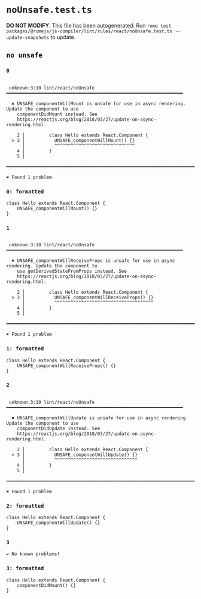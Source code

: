 # `noUnsafe.test.ts`

**DO NOT MODIFY**. This file has been autogenerated. Run `rome test packages/@romejs/js-compiler/lint/rules/react/noUnsafe.test.ts --update-snapshots` to update.

## `no unsafe`

### `0`

```

 unknown:3:10 lint/react/noUnsafe ━━━━━━━━━━━━━━━━━━━━━━━━━━━━━━━━━━━━━━━━━━━━━━━━━━━━━━━━━━━━━━━━━━

  ✖ UNSAFE_componentWillMount is unsafe for use in async rendering. Update the component to use
    componentDidMount instead. See 
    https://reactjs.org/blog/2018/03/27/update-on-async-rendering.html.

    2 │         class Hello extends React.Component {
  > 3 │           UNSAFE_componentWillMount() {}
      │           ^^^^^^^^^^^^^^^^^^^^^^^^^^^^^^
    4 │         }
    5 │     

━━━━━━━━━━━━━━━━━━━━━━━━━━━━━━━━━━━━━━━━━━━━━━━━━━━━━━━━━━━━━━━━━━━━━━━━━━━━━━━━━━━━━━━━━━━━━━━━━━━━

✖ Found 1 problem

```

### `0: formatted`

```
class Hello extends React.Component {
	UNSAFE_componentWillMount() {}
}

```

### `1`

```

 unknown:3:10 lint/react/noUnsafe ━━━━━━━━━━━━━━━━━━━━━━━━━━━━━━━━━━━━━━━━━━━━━━━━━━━━━━━━━━━━━━━━━━

  ✖ UNSAFE_componentWillReceiveProps is unsafe for use in async rendering. Update the component to
    use getDerivedStateFromProps instead. See 
    https://reactjs.org/blog/2018/03/27/update-on-async-rendering.html.

    2 │         class Hello extends React.Component {
  > 3 │           UNSAFE_componentWillReceiveProps() {}
      │           ^^^^^^^^^^^^^^^^^^^^^^^^^^^^^^^^^^^^^
    4 │         }
    5 │     

━━━━━━━━━━━━━━━━━━━━━━━━━━━━━━━━━━━━━━━━━━━━━━━━━━━━━━━━━━━━━━━━━━━━━━━━━━━━━━━━━━━━━━━━━━━━━━━━━━━━

✖ Found 1 problem

```

### `1: formatted`

```
class Hello extends React.Component {
	UNSAFE_componentWillReceiveProps() {}
}

```

### `2`

```

 unknown:3:10 lint/react/noUnsafe ━━━━━━━━━━━━━━━━━━━━━━━━━━━━━━━━━━━━━━━━━━━━━━━━━━━━━━━━━━━━━━━━━━

  ✖ UNSAFE_componentWillUpdate is unsafe for use in async rendering. Update the component to use
    componentDidUpdate instead. See 
    https://reactjs.org/blog/2018/03/27/update-on-async-rendering.html.

    2 │         class Hello extends React.Component {
  > 3 │           UNSAFE_componentWillUpdate() {}
      │           ^^^^^^^^^^^^^^^^^^^^^^^^^^^^^^^
    4 │         }
    5 │         

━━━━━━━━━━━━━━━━━━━━━━━━━━━━━━━━━━━━━━━━━━━━━━━━━━━━━━━━━━━━━━━━━━━━━━━━━━━━━━━━━━━━━━━━━━━━━━━━━━━━

✖ Found 1 problem

```

### `2: formatted`

```
class Hello extends React.Component {
	UNSAFE_componentWillUpdate() {}
}

```

### `3`

```
✔ No known problems!

```

### `3: formatted`

```
class Hello extends React.Component {
	componentDidMount() {}
}

```

